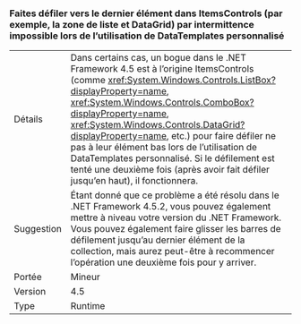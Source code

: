 ### <a name="intermittently-unable-to-scroll-to-bottom-item-in-itemscontrols-like-listbox-and-datagrid-when-using-custom-datatemplates"></a>Faites défiler vers le dernier élément dans ItemsControls (par exemple, la zone de liste et DataGrid) par intermittence impossible lors de l’utilisation de DataTemplates personnalisé

|   |   |
|---|---|
|Détails|Dans certains cas, un bogue dans le .NET Framework 4.5 est à l’origine ItemsControls (comme <xref:System.Windows.Controls.ListBox?displayProperty=name>, <xref:System.Windows.Controls.ComboBox?displayProperty=name>, <xref:System.Windows.Controls.DataGrid?displayProperty=name>, etc.) pour faire défiler ne pas à leur élément bas lors de l’utilisation de DataTemplates personnalisé. Si le défilement est tenté une deuxième fois (après avoir fait défiler jusqu’en haut), il fonctionnera.|
|Suggestion|Étant donné que ce problème a été résolu dans le .NET Framework 4.5.2, vous pouvez également mettre à niveau votre version du .NET Framework. Vous pouvez également faire glisser les barres de défilement jusqu’au dernier élément de la collection, mais aurez peut-être à recommencer l’opération une deuxième fois pour y arriver.|
|Portée|Mineur|
|Version|4.5|
|Type|Runtime|


